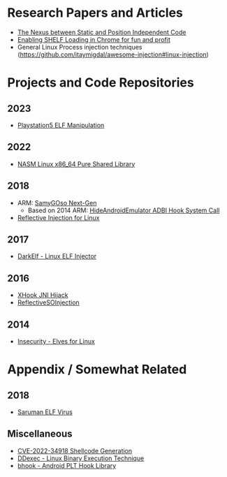 # Research Papers and Articles
- [The Nexus between Static and Position Independent Code](https://tmpout.sh/1/10/)
- [Enabling SHELF Loading in Chrome for fun and profit](https://tmpout.sh/2/5.html)
- General Linux Process injection techniques (https://github.com/itaymigdal/awesome-injection#linux-injection)
  
# Projects and Code Repositories

## 2023
- [Playstation5 ELF Manipulation](https://github.com/astrelsky/libhijacker/blob/msg/libhijacker/source/elf/elf.cpp)

## 2022
- [NASM Linux x86_64 Pure Shared Library](https://github.com/therealdreg/nasm_linux_x86_64_pure_sharedlib)

## 2018
- ARM: [SamyGOso Next-Gen](https://github.com/openlgtv/samyGOso_ng/blob/master/core/samyGOso.c)
  - Based on 2014 ARM: [HideAndroidEmulator ADBI Hook System Call](https://github.com/MindMac/HideAndroidEmulator/blob/master/HITCON/DemoCode/adbi_hook_systemcall/hijack/hijack.c)
- [Reflective Injection for Linux](https://github.com/haidragon/ReflectiveInjection/blob/master/linux%E7%89%88/inject/src/inject.c)

## 2017
- [DarkElf - Linux ELF Injector](https://github.com/jordan9001/darkelf/tree/master)

## 2016
- [XHook JNI Hijack](https://github.com/hello2mao/XHook/blob/master/ref/jni/hijack_ref/hijack.c)
- [ReflectiveSOInjection](https://github.com/infosecguerrilla/ReflectiveSOInjection/)

## 2014
- [Insecurity - Elves for Linux](https://github.com/nima/insecurity/blob/master/elvez/elves.c)

# Appendix / Somewhat Related

## 2018
- [Saruman ELF Virus](https://github.com/elfmaster/saruman/blob/master/launcher.c)

## Miscellaneous
- [CVE-2022-34918 Shellcode Generation](https://github.com/jiayy/android_vuln_poc-exp/blob/master/linux/CVE-2022-34918/generate_shellcode/gen_shellcode.sh)
- [DDexec - Linux Binary Execution Technique](https://github.com/arget13/DDexec-)
- [bhook - Android PLT Hook Library](https://github.com/bytedance/bhook)
